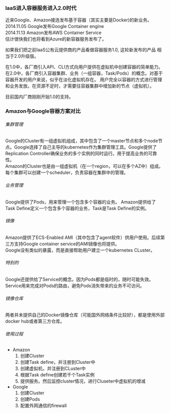 ### IaaS进入容器服务进入2.0时代 
近来Google、Amazon接连发布基于容器（其实主要是Docker)的新业务。  
2014.11.05  Google发布Google Container engine  
2014.11.13  Amazon发布AWS Container Service  
估计很快我们也将看到Azure的新容器服务发布了。

如果我们把之前IaaS公有云提供商的产品看做容器服务1.0, 这轮新发布的产品
相当于2.0升级版。  

在1.0中，各厂商引入API、CLI方式向用户提供在虚拟机中创建容器的简单能力。  
在2.0中，各厂商引入容器集群、业务（一组容器，Task/Pods）的概念。对基于容器开发的用户来说，似乎在淡化虚拟机存在。
用户完全以容器的方式进行管理和业务发放。在资源不足时，才需要往容器集群中增加新的节点（虚拟机）。  

目前国内厂商刚刚开始1.0的支持。

### Amazon与Google容器方案对比  
###### 集群管理    
Google的Cluster有一组虚拟机组成，其中包含了一个master节点和多个node节点。Google选择了自己主导的kubernetes作为集群管理工具。Google提供了Replication Controller确保业务的多个实例的同时运行。用于提高业务的可靠性。     
Amazon的Cluster也是由一组虚拟机（在一个region，可以在多个AZ中）组成。每个集群可以创建一个scheduler，负责容器在集群中的管理。
###### 业务管理    
Google提供了Pods，用来管理一个包含多个容器的业务。
Amazon提供给了Task Define定义一个包含多个容器的业务，Task是Task Define的实例。  
###### 镜像   
Amazon提供了ECS-Enabled AMI（其中包含了agent软件）供用户使用。后续第三方支持Google container service的AMI镜像也将提供。  
Google没有类似的暴露，而是直接帮助用户建立一个kubernetes CLuster。  
###### 特别的 
Google还提供给了Service的概念。因为Pods都是临时的，随时可能失效。Service用来完成对Pods的路由，避免Pods消失带来的业务不可访问。  
###### 镜像仓库
两者并未提供自己的Docker镜像仓库（可能国外网络条件比较好），都是使用外部docker hub或者第三方仓库。  
###### 使用过程
+ Amazon  
  1. 创建Cluster  
  2. 创建Task define，并注册到Cluster中  
  3. 创建虚拟机，并注册到CLuster中  
  4. 根据Task define创建若干个Task实例  
  5. 提供服务。然后监控cluster情况，进行Cluseter中虚拟机的增减  
+ Google   
  1. 创建Cluster
  2. 创建Pods
  3. 配置外网通信的firewall

